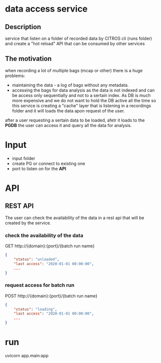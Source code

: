 # data access service

## Description
service that listen on a folder of recorded data by CITROS cli (runs folder)
and create a "hot reload" API that can be consumed by other services

## The motivation
when recording a lot of multiple bags (mcap or other) there is a huge problems:
- maintaining the data - a log of bags without any metadata.
- accessing the bags for data analysis as the data is not indexed and can be access only sequentially and not to a sertain index.
As DB is much more expensive and we do not want to hold the DB active all the time so this service is creating a "cache" layer that is listening in a recordings folder and it will loads the data apon request of the user. 

after a user requesting a sertain data to be loaded, afetr it loads to the **PGDB** the user can access it and query all the data for analysis. 


# Input

- input folder
- create PG or connect to existing one
- port to listen on for the **API**



# API

## REST API
The user can check the availability of the data in a rest api that will be created by the service.

### check the availability of the data
GET http://{domain}:{port}/{batch run name}
```json
{
    "status": "unloaded",
    "last access": "2020-01-01 00:00:00",
    ...
}
```
### request access for batch run
POST http://{domain}:{port}/{batch run name}
```json
{
    "status": "loading",
    "last access": "2020-01-01 00:00:00",
    ...
}
```

# run
uvicorn app.main:app
